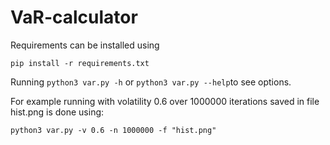 # VaR-calculator

Requirements can be installed using

`pip install -r requirements.txt`

Running `python3 var.py -h` or `python3 var.py --help`to see options.

For example running with volatility 0.6 over 1000000 iterations saved in file hist.png is done using:

`python3 var.py -v 0.6 -n 1000000 -f "hist.png"`
